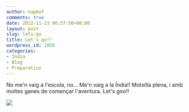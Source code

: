 ```yaml
---
author: napbuf
comments: true
date: 2012-11-23 06:57:50+00:00
layout: post
slug: lets-go
title: Let's go!!
wordpress_id: 1858
categories:
- Índia
- Blog
- Preparatius
---
```






No me'n vaig a l'escola, no... Me'n vaig a la Índia!!
Motxilla plena, i amb moltes ganes de començar l'aventura. Let's goo!!

[![](http://napbuf.files.wordpress.com/2012/11/img_20121123_063416.jpg)](http://napbuf.wordpress.com/2012/11/23/lets-go/img_20121123_063416/#main)
